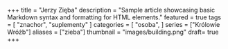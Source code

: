 +++
title = "Jerzy Zięba"
description = "Sample article showcasing basic Markdown syntax and formatting for HTML elements."
featured = true
tags = [
    "znachor",
    "suplementy"
]
categories = [
    "osoba",
]
series = ["Królowie Wróżb"]
aliases = ["zieba"]
thumbnail = "images/building.png"
draft= true
+++

